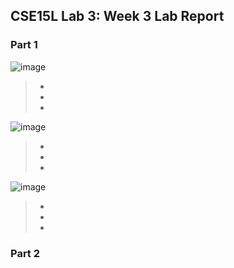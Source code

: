 ## CSE15L Lab 3: Week 3 Lab Report

### **Part 1**
![image](Screenshot3.1)
> * 
> *
> *
![image](Screenshot3.2)
> *
> *
> *
![image](Screenshot3.3)
> *
> *
> *

### **Part 2**
